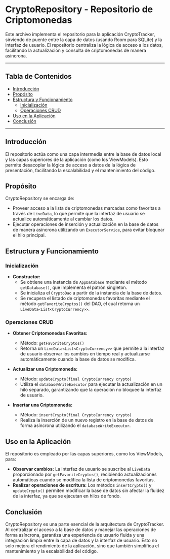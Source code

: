 # CryptoRepository - Repositorio de Criptomonedas

Este archivo implementa el repositorio para la aplicación CryptoTracker, sirviendo de puente entre la capa de datos (usando Room para SQLite) y la interfaz de usuario. El repositorio centraliza la lógica de acceso a los datos, facilitando la actualización y consulta de criptomonedas de manera asíncrona.

---

## Tabla de Contenidos

- [Introducción](#introducción)
- [Propósito](#propósito)
- [Estructura y Funcionamiento](#estructura-y-funcionamiento)
    - [Inicialización](#inicialización)
    - [Operaciones CRUD](#operaciones-crud)
- [Uso en la Aplicación](#uso-en-la-aplicación)
- [Conclusión](#conclusión)

---

## Introducción

El repositorio actúa como una capa intermedia entre la base de datos local y las capas superiores de la aplicación (como los ViewModels). Esto permite desacoplar la lógica de acceso a datos de la lógica de presentación, facilitando la escalabilidad y el mantenimiento del código.

## Propósito

CryptoRepository se encarga de:
- Proveer acceso a la lista de criptomonedas marcadas como favoritas a través de `LiveData`, lo que permite que la interfaz de usuario se actualice automáticamente al cambiar los datos.
- Ejecutar operaciones de inserción y actualización en la base de datos de manera asíncrona utilizando un `ExecutorService`, para evitar bloquear el hilo principal.

## Estructura y Funcionamiento

### Inicialización

- **Constructor:**
    - Se obtiene una instancia de `AppDatabase` mediante el método `getDatabase()`, que implementa el patrón singleton.
    - Se inicializa el `CryptoDao` a partir de la instancia de la base de datos.
    - Se recupera el listado de criptomonedas favoritas mediante el método `getFavoriteCryptos()` del DAO, el cual retorna un `LiveData<List<CryptoCurrency>>`.

### Operaciones CRUD

- **Obtener Criptomonedas Favoritas:**
    - Método: `getFavoriteCryptos()`
    - Retorna un `LiveData<List<CryptoCurrency>>` que permite a la interfaz de usuario observar los cambios en tiempo real y actualizarse automáticamente cuando la base de datos se modifica.

- **Actualizar una Criptomoneda:**
    - Método: `updateCrypto(final CryptoCurrency crypto)`
    - Utiliza el `databaseWriteExecutor` para ejecutar la actualización en un hilo separado, garantizando que la operación no bloquee la interfaz de usuario.

- **Insertar una Criptomoneda:**
    - Método: `insertCrypto(final CryptoCurrency crypto)`
    - Realiza la inserción de un nuevo registro en la base de datos de forma asíncrona utilizando el `databaseWriteExecutor`.

## Uso en la Aplicación

El repositorio es empleado por las capas superiores, como los ViewModels, para:
- **Observar cambios:** La interfaz de usuario se suscribe al `LiveData` proporcionado por `getFavoriteCryptos()`, recibiendo actualizaciones automáticas cuando se modifica la lista de criptomonedas favoritas.
- **Realizar operaciones de escritura:** Los métodos `insertCrypto()` y `updateCrypto()` permiten modificar la base de datos sin afectar la fluidez de la interfaz, ya que se ejecutan en hilos de fondo.

## Conclusión

CryptoRepository es una parte esencial de la arquitectura de CryptoTracker. Al centralizar el acceso a la base de datos y manejar las operaciones de forma asíncrona, garantiza una experiencia de usuario fluida y una integración limpia entre la capa de datos y la interfaz de usuario. Esto no solo mejora el rendimiento de la aplicación, sino que también simplifica el mantenimiento y la escalabilidad del código.
